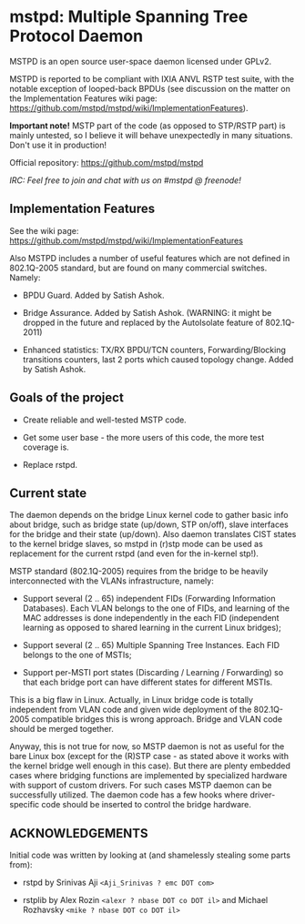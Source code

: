 mstpd: Multiple Spanning Tree Protocol Daemon
=============================================

MSTPD is an open source user-space daemon licensed under GPLv2.

MSTPD is reported to be compliant with IXIA ANVL RSTP test suite, with
the notable exception of looped-back BPDUs (see discussion on the matter
on the Implementation Features wiki page:
https://github.com/mstpd/mstpd/wiki/ImplementationFeatures).

**Important note!** MSTP part of the code (as opposed to STP/RSTP part)
is mainly untested, so I believe it will behave unexpectedly in many
situations. Don't use it in production!

Official repository: https://github.com/mstpd/mstpd

*IRC: Feel free to join and chat with us on #mstpd @ freenode!*

Implementation Features
-----------------------

See the wiki page: https://github.com/mstpd/mstpd/wiki/ImplementationFeatures

Also MSTPD includes a number of useful features which are not defined in
802.1Q-2005 standard, but are found on many commercial switches. Namely:

  - BPDU Guard. Added by Satish Ashok.

  - Bridge Assurance. Added by Satish Ashok.
  (WARNING: it might be dropped in the future and replaced by the
  AutoIsolate feature of 802.1Q-2011)

  - Enhanced statistics: TX/RX BPDU/TCN counters, Forwarding/Blocking
  transitions counters, last 2 ports which caused topology change. Added
  by Satish Ashok.

Goals of the project
--------------------

 - Create reliable and well-tested MSTP code.

 - Get some user base - the more users of this code, the more test
 coverage is.

 - Replace rstpd.

Current state
-------------

The daemon depends on the bridge Linux kernel code to gather basic info
about bridge, such as bridge state (up/down, STP on/off), slave
interfaces for the bridge and their state (up/down). Also daemon
translates CIST states to the kernel bridge slaves, so mstpd in (r)stp
mode can be used as replacement for the current rstpd (and even for the
in-kernel stp!).

MSTP standard (802.1Q-2005) requires from the bridge to be heavily
interconnected with the VLANs infrastructure, namely:

  - Support several (2 .. 65) independent FIDs (Forwarding Information
  Databases). Each VLAN belongs to the one of FIDs, and learning of the
  MAC addresses is done independently in the each FID (independent
  learning as opposed to shared learning in the current Linux bridges);

  - Support several (2 .. 65) Multiple Spanning Tree Instances. Each FID
  belongs to the one of MSTIs;

  - Support per-MSTI port states (Discarding / Learning / Forwarding) so
  that each bridge port can have different states for different MSTIs.

This is a big flaw in Linux. Actually, in Linux bridge code is totally
independent from VLAN code and given wide deployment of the 802.1Q-2005
compatible bridges this is wrong approach. Bridge and VLAN code should
be merged together.

Anyway, this is not true for now, so MSTP daemon is not as useful for
the bare Linux box (except for the (R)STP case - as stated above it
works with the kernel bridge well enough in this case). But there are
plenty embedded cases where bridging functions are implemented by
specialized hardware with support of custom drivers. For such cases MSTP
daemon can be successfully utilized. The daemon code has a few hooks
where driver-specific code should be inserted to control the bridge
hardware.

ACKNOWLEDGEMENTS
----------------

Initial code was written by looking at (and shamelessly stealing some
parts from):

  - rstpd by Srinivas Aji `<Aji_Srinivas ? emc DOT com>`

  - rstplib by Alex Rozin `<alexr ? nbase DOT co DOT il>` and Michael
  Rozhavsky `<mike ? nbase DOT co DOT il>`
